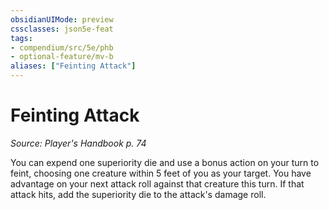 ```yaml
---
obsidianUIMode: preview
cssclasses: json5e-feat
tags:
- compendium/src/5e/phb
- optional-feature/mv-b
aliases: ["Feinting Attack"]
---
```

# Feinting Attack
*Source: Player's Handbook p. 74*  

You can expend one superiority die and use a bonus action on your turn to feint, choosing one creature within 5 feet of you as your target. You have advantage on your next attack roll against that creature this turn. If that attack hits, add the superiority die to the attack's damage roll.